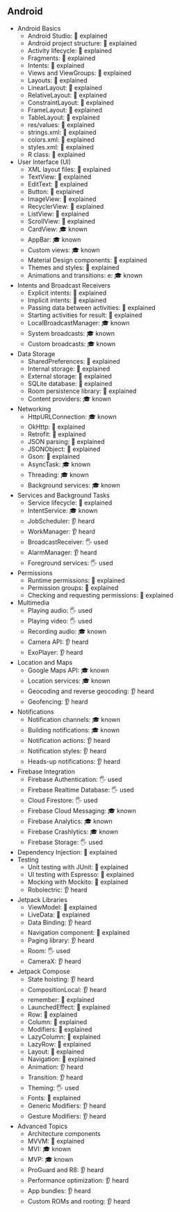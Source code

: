 ## Android

- Android Basics
  - Android Studio: 🙋 explained
  - Android project structure: 🙋 explained
  - Activity lifecycle: 🙋 explained
  - Fragments: 🙋 explained
  - Intents: 🙋 explained
  - Views and ViewGroups: 🙋 explained
  - Layouts: 🙋 explained
  - LinearLayout: 🙋 explained
  - RelativeLayout: 🙋 explained
  - ConstraintLayout: 🙋 explained
  - FrameLayout: 🙋 explained
  - TableLayout: 🙋 explained
  - res/values: 🙋 explained
  - strings.xml: 🙋 explained
  - colors.xml: 🙋 explained
  - styles.xml: 🙋 explained
  - R class: 🙋 explained
- User Interface (UI)
  - XML layout files: 🙋 explained
  - TextView: 🙋 explained
  - EditText: 🙋 explained
  - Button: 🙋 explained
  - ImageView: 🙋 explained
  - RecyclerView: 🙋 explained
  - ListView: 🙋 explained
  - ScrollView: 🙋 explained
  - CardView: 🎓 known
  - AppBar: 🎓 known
  - Custom views: 🎓 known
  - Material Design components: 🙋 explained
  - Themes and styles: 🙋 explained
  - Animations and transitions: e: 🎓 known
- Intents and Broadcast Receivers
  - Explicit intents: 🙋 explained
  - Implicit intents: 🙋 explained
  - Passing data between activities: 🙋 explained
  - Starting activities for result: 🙋 explained
  - LocalBroadcastManager: 🎓 known
  - System broadcasts: 🎓 known
  - Custom broadcasts: 🎓 known
- Data Storage
  - SharedPreferences: 🙋 explained
  - Internal storage: 🙋 explained
  - External storage: 🙋 explained
  - SQLite database: 🙋 explained
  - Room persistence library: 🙋 explained
  - Content providers: 🎓 known
- Networking
  - HttpURLConnection: 🎓 known
  - OkHttp: 🙋 explained
  - Retrofit: 🙋 explained
  - JSON parsing: 🙋 explained
  - JSONObject: 🙋 explained
  - Gson: 🙋 explained
  - AsyncTask: 🎓 known
  - Threading: 🎓 known
  - Background services: 🎓 known
- Services and Background Tasks
  - Service lifecycle: 🙋 explained
  - IntentService: 🎓 known
  - JobScheduler: 👂 heard
  - WorkManager: 👂 heard
  - BroadcastReceiver: 🖐️ used
  - AlarmManager: 👂 heard
  - Foreground services: 🖐️ used
- Permissions
  - Runtime permissions: 🙋 explained
  - Permission groups: 🙋 explained
  - Checking and requesting permissions: 🙋 explained
- Multimedia
  - Playing audio: 🖐️ used
  - Playing video: 🖐️ used
  - Recording audio: 🎓 known
  - Camera API: 👂 heard
  - ExoPlayer: 👂 heard
- Location and Maps
  - Google Maps API: 🎓 known
  - Location services: 🎓 known
  - Geocoding and reverse geocoding: 👂 heard
  - Geofencing: 👂 heard
- Notifications
  - Notification channels: 🎓 known
  - Building notifications: 🎓 known
  - Notification actions: 👂 heard
  - Notification styles: 👂 heard
  - Heads-up notifications: 👂 heard
- Firebase Integration
  - Firebase Authentication: 🖐️ used
  - Firebase Realtime Database: 🖐️ used
  - Cloud Firestore: 🖐️ used
  - Firebase Cloud Messaging: 🎓 known
  - Firebase Analytics: 🎓 known
  - Firebase Crashlytics: 🎓 known
  - Firebase Storage: 🖐️ used
- Dependency Injection: 🙋 explained
- Testing
  - Unit testing with JUnit: 🙋 explained
  - UI testing with Espresso: 🙋 explained
  - Mocking with Mockito: 🙋 explained
  - Robolectric: 👂 heard
- Jetpack Libraries
  - ViewModel: 🙋 explained
  - LiveData: 🙋 explained
  - Data Binding: 👂 heard
  - Navigation component: 🙋 explained
  - Paging library: 👂 heard
  - Room: 🖐️ used
  - CameraX: 👂 heard
- Jetpack Compose
  - State hoisting: 👂 heard
  - CompositionLocal: 👂 heard
  - remember: 🙋 explained
  - LaunchedEffect: 🙋 explained
  - Row: 🙋 explained
  - Column: 🙋 explained
  - Modifiers: 🙋 explained
  - LazyColumn: 🙋 explained
  - LazyRow: 🙋 explained
  - Layout: 🙋 explained
  - Navigation: 🙋 explained
  - Animation: 👂 heard
  - Transition: 👂 heard
  - Theming: 🖐️ used
  - Fonts: 🙋 explained
  - Generic Modifiers: 👂 heard
  - Gesture Modifiers: 👂 heard
- Advanced Topics
  - Architecture components
  - MVVM: 🙋 explained
  - MVI: 🎓 known
  - MVP: 🎓 known
  - ProGuard and R8: 👂 heard
  - Performance optimization: 👂 heard
  - App bundles: 👂 heard
  - Custom ROMs and rooting: 👂 heard
